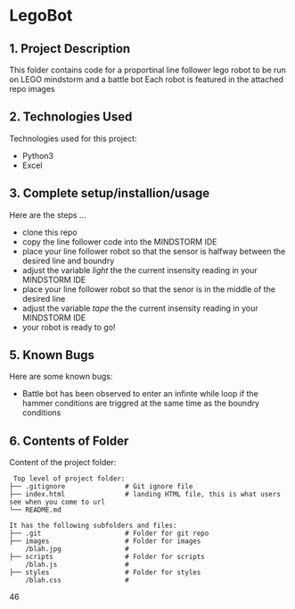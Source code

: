 # LegoBot

## 1. Project Description

This folder contains code for a proportinal line follower lego robot to be run on LEGO mindstorm and a battle bot
Each robot is featured in the attached repo images

## 2. Technologies Used
Technologies used for this project:
* Python3
* Excel

## 3. Complete setup/installion/usage

Here are the steps ...
* clone this repo
* copy the line follower code into the MINDSTORM IDE
* place your line follower robot so that the sensor is halfway between the desired line and boundry
* adjust the variable *light* the the current insensity reading in your MINDSTORM IDE
* place your line follower robot so that the senor is in the middle of the desired line
* adjust the variable *tape* the the current insensity reading in your MINDSTORM IDE
* your robot is ready to go!

## 5. Known Bugs
Here are some known bugs:
* Battle bot has been observed to enter an infinte while loop if the hammer conditions are triggred at the same time as the boundry conditions
        
## 6. Contents of Folder

Content of the project folder:

```
 Top level of project folder: 
├── .gitignore               # Git ignore file
├── index.html               # landing HTML file, this is what users see when you come to url
└── README.md

It has the following subfolders and files:
├── .git                     # Folder for git repo
├── images                   # Folder for images
    /blah.jpg                # 
├── scripts                  # Folder for scripts
    /blah.js                 # 
├── styles                   # Folder for styles
    /blah.css                # 

```
46
​
